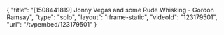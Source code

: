 {
    "title": "[1508441819] Jonny Vegas and some Rude Whisking - Gordon Ramsay",
    "type": "solo",
    "layout": "iframe-static",
    "videoId": "123179501",
    "url": "\/tvpembed\/123179501"
}